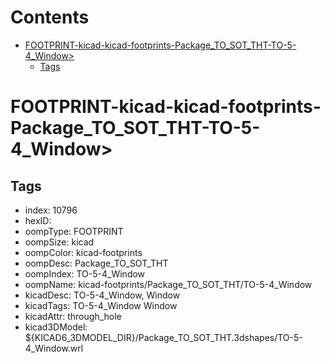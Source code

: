 



Contents
========

* [FOOTPRINT-kicad-kicad-footprints-Package_TO_SOT_THT-TO-5-4_Window>](#footprint-kicad-kicad-footprints-package_to_sot_tht-to-5-4_window)
	* [Tags](#tags)

# FOOTPRINT-kicad-kicad-footprints-Package_TO_SOT_THT-TO-5-4_Window>

## Tags

- index: 10796
- hexID: 
- oompType: FOOTPRINT
- oompSize: kicad
- oompColor: kicad-footprints
- oompDesc: Package_TO_SOT_THT
- oompIndex: TO-5-4_Window
- oompName: kicad-footprints/Package_TO_SOT_THT/TO-5-4_Window
- kicadDesc: TO-5-4_Window, Window
- kicadTags: TO-5-4_Window Window
- kicadAttr: through_hole
- kicad3DModel: ${KICAD6_3DMODEL_DIR}/Package_TO_SOT_THT.3dshapes/TO-5-4_Window.wrl
